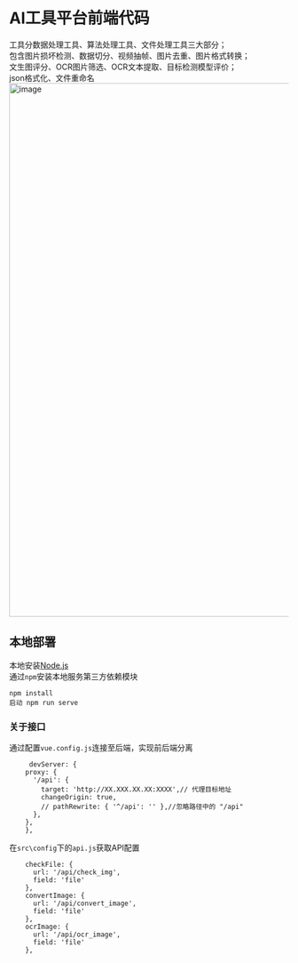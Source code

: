 # AI工具平台前端代码
工具分数据处理工具、算法处理工具、文件处理工具三大部分；<br>
包含图片损坏检测、数据切分、视频抽帧、图片去重、图片格式转换；<br>
文生图评分、OCR图片筛选、OCR文本提取、目标检测模型评价；<br>
json格式化、文件重命名<br>
<img width="960" alt="image" src="https://github.com/user-attachments/assets/41251377-b673-4a4c-8413-aecd30af5312" />
## 本地部署

本地安装[Node.js](https://nodejs.org/zh-cn)<br>
通过`npm`安装本地服务第三方依赖模块<br>

    npm install
    启动 npm run serve
### 关于接口

通过配置`vue.config.js`连接至后端，实现前后端分离<br>

```javascipt
     devServer: {
    proxy: {
      '/api': {
        target: 'http://XX.XXX.XX.XX:XXXX',// 代理目标地址
        changeOrigin: true,
        // pathRewrite: { '^/api': '' },//忽略路径中的 "/api"
      },
    },
    },
```
    
在`src\config`下的`api.js`获取API配置

```javascipt
    checkFile: {
      url: '/api/check_img',
      field: 'file'
    },
    convertImage: {
      url: '/api/convert_image',
      field: 'file'
    },
    ocrImage: {
      url: '/api/ocr_image',
      field: 'file'
    },
```

